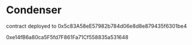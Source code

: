 # Condenser


contract deployed to 0x5c83A58eE57982b784d06e8d8e879435f6301be4


0xe14fB6a80ca5F5fd7F861Fa71Cf558835a531648